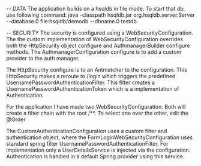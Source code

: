 -- DATA 
The application builds on a hsqldb in file mode. 
To start that db, use following command: 
java -classpath hsqldb.jar org.hsqldb.server.Server --database.0 file:hsqldb/demodb --dbname.0 testdb


-- SECURITY
The security is configured using a WebSecurityConfiguration.
The the custom implementation of WebSecurityConfiguration overrides both the HttpSecurity object configure and 
AuthmanagerBuilder configure methods.
The AuthmanagerConfiguration configure is to add a custom provider to the auth manager.

The HttpSecurity configure is to an Antmatcher to the configuration.
This HttpSecurity makes a reroute to /login which triggers the predefined UsernamePasswordAuthenticationFilter.
This filter creates a UsernamePasswordAuthenticationToken which is a implementation of Authentication.

For the application I have made two WebSecurityConfiguration. Both will create a filter chain with the root /**. 
To select one over the other, edit the @Order

The CustomAuthenticationConfiguration uses a custom filter and authentication object, where the 
FormLoginWebSecurityConfiguration uses standard spring filter UsernamePasswordAuthenticationFilter. For implementation 
only a UserDetailsService is injected via the configuration. Authentication is handled in a default Spring provider 
using this service.